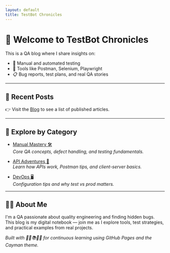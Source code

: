 ```yaml
---
layout: default
title: TestBot Chronicles
---
```


# 👋 Welcome to TestBot Chronicles

This is a QA blog where I share insights on:

- 🐞 Manual and automated testing
- 🔧 Tools like Postman, Selenium, Playwright
- 📋 Bug reports, test plans, and real QA stories

---

## 📝 Recent Posts

👉 Visit the [Blog](./blog) to see a list of published articles.

---

## 📂 Explore by Category

- [Manual Mastery 🛠](/categories/manual-mastery/)  
  *Core QA concepts, defect handling, and testing fundamentals.*

- [API Adventures 🔌](/categories/api-adventures/)  
  *Learn how APIs work, Postman tips, and client-server basics.*

- [DevOps 🖥](/categories/devops/)  
  *Configuration tips and why test vs prod matters.*
  
---

## 👩‍💻 About Me

I'm a QA passionate about quality engineering and finding hidden bugs.  
This blog is my digital notebook — join me as I explore tools, test strategies, and practical examples from real projects.



*Built with 🧑‍💻📚🚀🐞  for continuous learning using GitHub Pages and the Cayman theme.*
